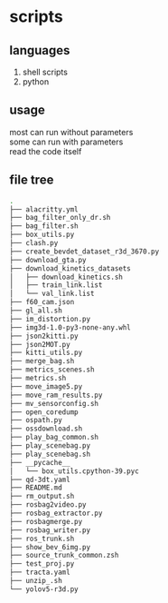 # scripts

## languages
1. shell scripts
2. python

## usage
most can run without parameters  
some can run with parameters  
read the code itself  

## file tree
```bash
.
├── alacritty.yml
├── bag_filter_only_dr.sh
├── bag_filter.sh
├── box_utils.py
├── clash.py
├── create_bevdet_dataset_r3d_3670.py
├── download_gta.py
├── download_kinetics_datasets
│   ├── download_kinetics.sh
│   ├── train_link.list
│   └── val_link.list
├── f60_cam.json
├── gl_all.sh
├── im_distortion.py
├── img3d-1.0-py3-none-any.whl
├── json2kitti.py
├── json2MOT.py
├── kitti_utils.py
├── merge_bag.sh
├── metrics_scenes.sh
├── metrics.sh
├── move_image5.py
├── move_ram_results.py
├── mv_sensorconfig.sh
├── open_coredump
├── ospath.py
├── ossdownload.sh
├── play_bag_common.sh
├── play_scenebag.py
├── play_scenebag.sh
├── __pycache__
│   └── box_utils.cpython-39.pyc
├── qd-3dt.yaml
├── README.md
├── rm_output.sh
├── rosbag2video.py
├── rosbag_extractor.py
├── rosbagmerge.py
├── rosbag_writer.py
├── ros_trunk.sh
├── show_bev_6img.py
├── source_trunk_common.zsh
├── test_proj.py
├── tracta.yaml
├── unzip_.sh
└── yolov5-r3d.py
```

